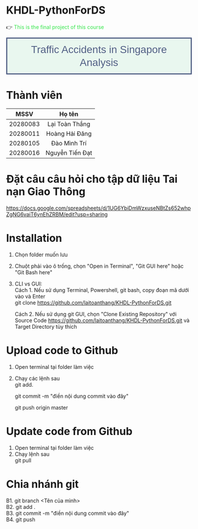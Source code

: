 # KHDL-PythonForDS
👉 <span style = 'color: #38E54D'> This is the final project of this course </span>

<div style="text-align: left; background-color:#E9F7EF; font-family:Arial; color:#526085; padding: 12px; line-height:1.25;border-radius:1px; margin-bottom: 0em; text-align: center; font-size: 28px;border-style: solid;border-color: dark green;">Traffic Accidents in Singapore Analysis</div>

# Thành viên 
<!-- <center> -->
| MSSV  | Họ tên |
|:---:|:---:|
| 20280083  | Lại Toàn Thắng  |
| 20280011  | Hoàng Hải Đăng |
| 20280105  | Đào Mình Trí  |
| 20280016  | Nguyễn Tiến Đạt  | 

<!-- </center> -->

# Đặt câu câu hỏi cho tập dữ liệu Tai nạn Giao Thông
https://docs.google.com/spreadsheets/d/1UG6YbiDmWzxuseNBtZs652whpZgNG6vaiT6ynEhZRBM/edit?usp=sharing

# Installation
1. Chọn folder muốn lưu
2. Chuột phải vào ô trống, chọn "Open in Terminal", "Git GUI here" hoặc "Git Bash here"
3. CLI vs GUI: <br>
    Cách 1. Nếu sử dụng Terminal, Powershell, git bash, copy đoạn mã dưới vào và Enter <br>
    git clone https://github.com/laitoanthang/KHDL-PythonForDS.git
    
    Cách 2. Nếu sử dụng git GUI, chọn "Clone Existing Repository" với Source Code https://github.com/laitoanthang/KHDL-PythonForDS.git và Target Directory tùy thích

# Upload code to Github
1. Open terminal tại folder làm việc
2. Chạy các lệnh sau <br>
    git add.

    git commit -m "điền nội dung commit vào đây"

    git push origin master
 
# Update code from Github
1. Open terminal tại folder làm việc
2. Chạy lệnh sau <br>
    git pull

# Chia nhánh git
B1. git branch <Tên của mình> <br>
B2. git add . <br>
B3. git commit -m "điền nội dung commit vào đây" <br>
B4. git push<br>
